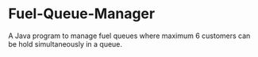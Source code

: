 # Fuel-Queue-Manager
A Java program to manage fuel queues where maximum 6 customers can be hold simultaneously in a queue.
